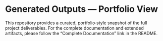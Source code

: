 # Generated Outputs — Portfolio View

This repository provides a curated, portfolio‑style snapshot of the full project deliverables. 
For the complete documentation and extended artifacts, please follow the “Complete Documentation” link in the README.
